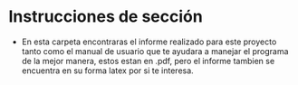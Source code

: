 # Instrucciones de sección
- En esta carpeta encontraras el informe realizado para este proyecto tanto como el manual de usuario que te ayudara a manejar el programa de la mejor manera, estos estan en .pdf, pero el informe tambien se encuentra en su forma latex por si te interesa.
